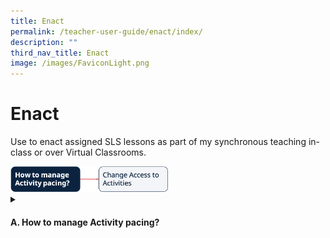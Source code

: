 ```yaml
---
title: Enact
permalink: /teacher-user-guide/enact/index/
description: ""
third_nav_title: Enact
image: /images/FaviconLight.png
---
```

<h1>Enact</h1>
<p>Use to enact assigned SLS lessons as part of my synchronous teaching in-class or over Virtual Classrooms.</p>
<img style="width: 50%;" src="/images/2Teacher/Flow-Enact.png">

<details>
 <summary><h4>A. How to manage Activity pacing?</h4></summary>
<ul>
<li><a target="_blank" href="/teacher-user-guide/enact/change-access-to-activities/">(A1) Change Access to Activities</a></li>
</ul>
</details>